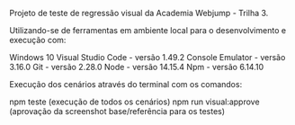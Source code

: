 Projeto de teste de regressão visual da Academia Webjump - Trilha 3.

Utilizando-se de ferramentas em ambiente local para o desenvolvimento e execução com:

Windows 10 
Visual Studio Code - versão 1.49.2 
Console Emulator - versão 3.16.0 
Git - versão 2.28.0
Node - versão 14.15.4
Npm - versão 6.14.10

Execução dos cenários através do terminal com os comandos:

npm teste (execução de todos os cenários) 
npm run visual:approve (aprovação da screenshot base/referência para os testes) 
